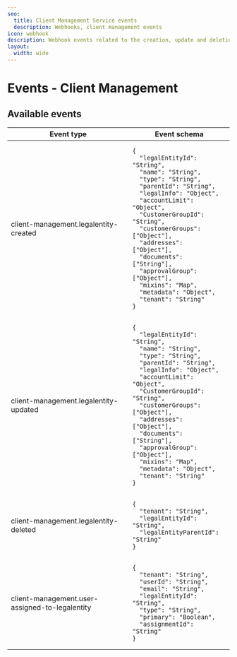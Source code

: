 ```yaml
---
seo:
  title: Client Management Service events
  description: Webhooks, client management events
icon: webhook
description: Webhook events related to the creation, update and deletion of legal entity and assigning user to legal entity.
layout:
  width: wide
---
```


# Events - Client Management

## Available events

<table><thead><tr><th>Event type</th><th>Event schema</th></tr></thead><tbody><tr><td>client-management.legalentity-created</td><td><pre class="language-json"><code class="lang-json">{
  "legalEntityId": "String",
  "name": "String",
  "type": "String",
  "parentId": "String",
  "legalInfo": "Object",
  "accountLimit": "Object",
  "CustomerGroupId": "String",
  "customerGroups": ["Object"],
  "addresses": ["Object"],
  "documents": ["String"],
  "approvalGroup": ["Object"],
  "mixins": "Map",
  "metadata": "Object",
  "tenant": "String"
}
</code></pre></td></tr><tr><td>client-management.legalentity-updated</td><td><pre class="language-json"><code class="lang-json">{
  "legalEntityId": "String",
  "name": "String",
  "type": "String",
  "parentId": "String",
  "legalInfo": "Object",
  "accountLimit": "Object",
  "CustomerGroupId": "String",
  "customerGroups": ["Object"],
  "addresses": ["Object"],
  "documents": ["String"],
  "approvalGroup": ["Object"],
  "mixins": "Map",
  "metadata": "Object",
  "tenant": "String"
}
</code></pre></td></tr><tr><td>client-management.legalentity-deleted</td><td><pre class="language-json"><code class="lang-json">{
  "tenant": "String",
  "legalEntityId": "String",
  "legalEntityParentId": "String"
}
</code></pre></td></tr><tr><td>client-management.user-assigned-to-legalentity</td><td><pre class="language-json"><code class="lang-json">{
  "tenant": "String",
  "userId": "String",
  "email": "String",
  "legalEntityId": "String",
  "type": "String",
  "primary": "Boolean",
  "assignmentId": "String"
}
</code></pre></td></tr></tbody></table>
